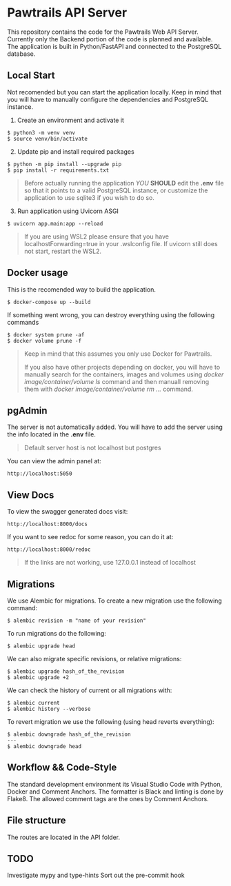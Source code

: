 # Pawtrails API Server

This repository contains the code for the Pawtrails Web API Server. Currently only the Backend portion of the code is planned and available. The application is built in Python/FastAPI and connected to the PostgreSQL database.

## Local Start

Not recomended but you can start the application locally. Keep in mind that you will have to manually configure the dependencies and PostgreSQL instance.

1. Create an environment and activate it
```
$ python3 -m venv venv
$ source venv/bin/activate
```

2. Update pip and install required packages
```
$ python -m pip install --upgrade pip
$ pip install -r requirements.txt
```

> Before actually running the application *YOU* **SHOULD** edit the **.env** file so that it points to a valid PostgreSQL instance, or customize the application to use sqlite3 if you wish to do so.

3. Run application using Uvicorn ASGI

```
$ uvicorn app.main:app --reload
```
> If you are using WSL2 please ensure that you have localhostForwarding=true in your .wslconfig file. If uvicorn still does not start, restart the WSL2.

## Docker usage

This is the recomended way to build the application.

```
$ docker-compose up --build
```

If something went wrong, you can destroy everything using the following commands
```
$ docker system prune -af
$ docker volume prune -f
```
> Keep in mind that this assumes you only use Docker for Pawtrails.
>
>If you also have other projects depending on docker, you will have to manually search for the containers, images and volumes using *docker image/container/volume ls* command and then manuall removing them with *docker image/container/volume rm ...* command.

## pgAdmin

The server is not automatically added. You will have to add the server using the info located in the **.env** file.
> Default server host is not localhost but postgres

You can view the admin panel at:
```
http://localhost:5050
```

## View Docs

To view the swagger generated docs visit:
```
http://localhost:8000/docs
```

If you want to see redoc for some reason, you can do it at:
```
http://localhost:8000/redoc
```
> If the links are not working, use 127.0.0.1 instead of localhost

## Migrations

We use Alembic for migrations.
To create a new migration use the following command:
```
$ alembic revision -m "name of your revision"
```

To run migrations do the following:
```
$ alembic upgrade head
```

We can also migrate specific revisions, or relative migrations:
```
$ alembic upgrade hash_of_the_revision
$ alembic upgrade +2
```

We can check the history of current or all migrations with:
```
$ alembic current
$ alembic history --verbose
```

To revert migration we use the following (using head reverts everything):
```
$ alembic downgrade hash_of_the_revision
---
$ alembic downgrade head
```

## Workflow && Code-Style

The standard development environment its Visual Studio Code with Python, Docker and Comment Anchors. The formatter is Black and linting is done by Flake8.
The allowed comment tags are the ones by Comment Anchors.


## File structure
The routes are located in the API folder.

## TODO
Investigate mypy and type-hints
Sort out the pre-commit hook